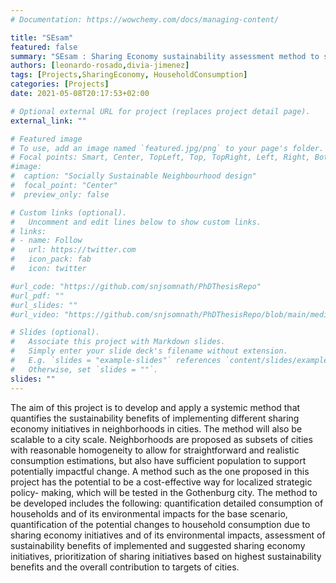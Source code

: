 ```yaml
---
# Documentation: https://wowchemy.com/docs/managing-content/

title: "SEsam"
featured: false
summary: "SEsam : Sharing Economy sustainability assessment method to support the implementation of sharing economy initiatives at neighbourhood level. The aim of this project is to develop and apply a systemic method that quantifies the sustainability benefits of implementing different sharing economy initiatives in neighborhoods in cities. "
authors: [leonardo-rosado,divia-jimenez]
tags: [Projects,SharingEconomy, HouseholdConsumption]
categories: [Projects]
date: 2021-05-08T20:17:53+02:00

# Optional external URL for project (replaces project detail page).
external_link: ""

# Featured image
# To use, add an image named `featured.jpg/png` to your page's folder.
# Focal points: Smart, Center, TopLeft, Top, TopRight, Left, Right, BottomLeft, Bottom, BottomRight.
#image:
#  caption: "Socially Sustainable Neighbourhood design"
#  focal_point: "Center"
#  preview_only: false

# Custom links (optional).
#   Uncomment and edit lines below to show custom links.
# links:
# - name: Follow
#   url: https://twitter.com
#   icon_pack: fab
#   icon: twitter

#url_code: "https://github.com/snjsomnath/PhDThesisRepo"
#url_pdf: ""
#url_slides: ""
#url_video: "https://github.com/snjsomnath/PhDThesisRepo/blob/main/media/demoA.gif"

# Slides (optional).
#   Associate this project with Markdown slides.
#   Simply enter your slide deck's filename without extension.
#   E.g. `slides = "example-slides"` references `content/slides/example-slides.md`.
#   Otherwise, set `slides = ""`.
slides: ""
---
```

The aim of this project is to develop and apply a systemic method that quantifies the sustainability benefits of implementing different sharing economy initiatives in neighborhoods in cities. The method will also be scalable to a city scale. Neighborhoods are proposed as subsets of cities with reasonable homogeneity to allow for straightforward and realistic consumption estimations, but also have sufficient population to support potentially impactful change. A method such as the one proposed in this project has the potential to be a cost-effective way for localized strategic policy- making, which will be tested in the Gothenburg city. 
The method to be developed includes the following: quantification detailed consumption of households and of its environmental impacts for the base scenario, quantification of the potential changes to household consumption due to sharing economy initiatives and of its environmental impacts, assessment of sustainability benefits of implemented and suggested sharing economy initiatives, prioritization of sharing initiatives based on highest sustainability benefits and the overall contribution to targets of cities. 
